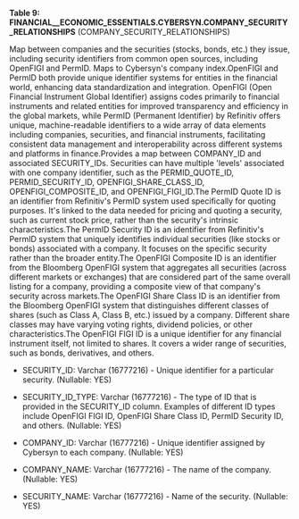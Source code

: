 **Table 9: FINANCIAL__ECONOMIC_ESSENTIALS.CYBERSYN.COMPANY_SECURITY_RELATIONSHIPS** (COMPANY_SECURITY_RELATIONSHIPS)

Map between companies and the securities (stocks, bonds, etc.) they issue, including security identifiers from common open sources, including OpenFIGI and PermID. Maps to Cybersyn's company index.OpenFIGI and PermID both provide unique identifier systems for entities in the financial world, enhancing data standardization and integration. OpenFIGI (Open Financial Instrument Global Identifier) assigns codes primarily to financial instruments and related entities for improved transparency and efficiency in the global markets, while PermID (Permanent Identifier) by Refinitiv offers unique, machine-readable identifiers to a wide array of data elements including companies, securities, and financial instruments, facilitating consistent data management and interoperability across different systems and platforms in finance.Provides a map between COMPANY_ID and associated SECURITY_IDs. Securities can have multiple 'levels' associated with one company identifier, such as the PERMID_QUOTE_ID, PERMID_SECURITY_ID, OPENFIGI_SHARE_CLASS_ID, OPENFIGI_COMPOSITE_ID, and OPENFIGI_FIGI_ID.The PermID Quote ID is an identifier from Refinitiv's PermID system used specifically for quoting purposes. It's linked to the data needed for pricing and quoting a security, such as current stock price, rather than the security's intrinsic characteristics.The PermID Security ID is an identifier from Refinitiv's PermID system that uniquely identifies individual securities (like stocks or bonds) associated with a company. It focuses on the specific security rather than the broader entity.The OpenFIGI Composite ID is an identifier from the Bloomberg OpenFIGI system that aggregates all securities (across different markets or exchanges) that are considered part of the same overall listing for a company, providing a composite view of that company's security across markets.The OpenFIGI Share Class ID is an identifier from the Bloomberg OpenFIGI system that distinguishes different classes of shares (such as Class A, Class B, etc.) issued by a company. Different share classes may have varying voting rights, dividend policies, or other characteristics.The OpenFIGI FIGI ID is a unique identifier for any financial instrument itself, not limited to shares. It covers a wider range of securities, such as bonds, derivatives, and others.

- SECURITY_ID: Varchar (16777216) - Unique identifier for a particular security. (Nullable: YES)

- SECURITY_ID_TYPE: Varchar (16777216) - The type of ID that is provided in the SECURITY_ID column. Examples of different ID types include OpenFIGI FIGI ID, OpenFIGI Share Class ID, PermID Security ID, and others. (Nullable: YES)

- COMPANY_ID: Varchar (16777216) - Unique identifier assigned by Cybersyn to each company. (Nullable: YES)

- COMPANY_NAME: Varchar (16777216) - The name of the company. (Nullable: YES)

- SECURITY_NAME: Varchar (16777216) - Name of the security. (Nullable: YES)

